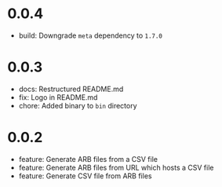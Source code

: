 # 0.0.4

- build: Downgrade `meta` dependency to `1.7.0`

# 0.0.3

- docs: Restructured README.md
- fix: Logo in README.md
- chore: Added binary to `bin` directory

# 0.0.2

- feature: Generate ARB files from a CSV file
- feature: Generate ARB files from URL which hosts a CSV file
- feature: Generate CSV file from ARB files
